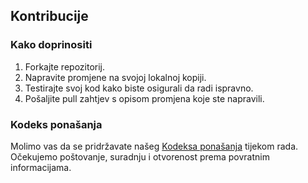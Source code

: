 ## Kontribucije
### Kako doprinositi
1. Forkajte repozitorij.
2. Napravite promjene na svojoj lokalnoj kopiji.
3. Testirajte svoj kod kako biste osigurali da radi ispravno.
4. Pošaljite pull zahtjev s opisom promjena koje ste napravili.

### Kodeks ponašanja
Molimo vas da se pridržavate našeg [Kodeksa ponašanja](https://github.com/IvanPastorcic/LeteciMedvjedici/blob/main/CODE_OF_CONDUCT.md) tijekom rada. Očekujemo poštovanje, suradnju i otvorenost prema povratnim informacijama.
